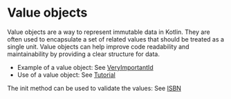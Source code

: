 # Value objects

Value objects are a way to represent immutable data in Kotlin. They are often used to encapsulate a set of related values that should be treated as a single unit. Value objects can help improve code readability and maintainability by providing a clear structure for data.

* Example of a value object: See [VeryImportantId](VeryImportantId.kt)
* Use of a value object: See [Tutorial](Tutorial01.kt)

The init method can be used to validate the values: See [ISBN](Isbn.kt)
